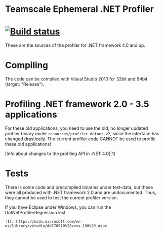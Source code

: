 # Teamscale Ephemeral .NET Profiler
[![Build status](https://ci.appveyor.com/api/projects/status/mhdeqjyg3u3osjm6?svg=true)](https://ci.appveyor.com/project/mpdeimos/teamscale-profiler-dotnet)
===================================

These are the sources of the profiler for .NET framework 4.0 and up.

# Compiling

The code can be compiled with Visual Studio 2013 for 32bit and 64bit (target: "Release").

# Profiling .NET framework 2.0 - 3.5 applications

For these old applications, you need to use the old, no longer updated profiler binary under `resources/profiler-dotnet-v2`, since the interface has changed drastically.
The current profiler code CANNOT be used to profile these old applications!

[Info about changes to the profiling API in .NET 4.0][1]

# Tests

There is some code and precompiled binaries under test-data, but these were all produced with .NET framework 2.0 and are undocumented. Thus, they cannot be used to test the current profiler version.

If you have Eclipse under Windows, you can run the DotNetProfilerRegressionTest.


    [1]: https://msdn.microsoft.com/en-us/library/vstudio/dd778910%28v=vs.100%29.aspx
